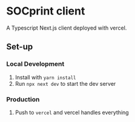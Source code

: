 # SOCprint client

A Typescript Next.js client deployed with vercel.

## Set-up 

### Local Development

1. Install with `yarn install`
2. Run `npx next dev` to start the dev server

### Production

1. Push to `vercel` and vercel handles everything
